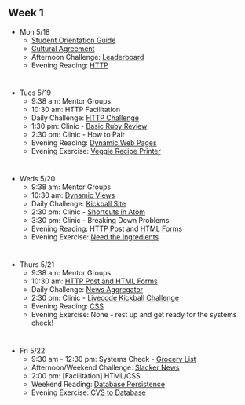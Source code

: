 ## Week 1

* Mon 5/18
  - [Student Orientation Guide](https://horizon.launchacademy.com/lessons/student-orientation-guide)
  - <a href="www.google.com" target="_blank">Cultural Agreement</a>
  - Afternoon Challenge: [Leaderboard](https://horizon.launchacademy.com/lessons/leaderboard)
  - Evening Reading: [HTTP](https://horizon.launchacademy.com/lessons/http)

#
* Tues 5/19
  - 9:38 am: Mentor Groups
  - 10:30 am: HTTP Facilitation
  - Daily Challenge: [HTTP Challenge](https://horizon.launchacademy.com/lessons/http-challenge)
  - 1:30 pm: Clinic - [Basic Ruby Review](https://github.com/davidrf/basic_ruby_review/blob/master/ruby_review.md)
  - 2:30 pm: Clinic - How to Pair
  - Evening Reading: [Dynamic Web Pages](https://horizon.launchacademy.com/lessons/dynamic-web-pages)
  - Evening Exercise: [Veggie Recipe Printer](https://horizon.launchacademy.com/lessons/evening-veggie-recipe-printer)

#
* Weds 5/20
  - 9:38 am: Mentor Groups
  - 10:30 am: [Dynamic Views](https://horizon.launchacademy.com/lessons/dynamic-web-pages)
  - Daily Challenge: [Kickball Site](https://horizon.launchacademy.com/lessons/kickball-site)
  - 2:30 pm: Clinic - [Shortcuts in Atom](https://gist.github.com/cmkoller/23e9fc98484d12824736)
  - 3:30 pm: Clinic - Breaking Down Problems
  - Evening Reading: [HTTP Post and HTML Forms](https://horizon.launchacademy.com/lessons/http-post-and-html-forms)
  - Evening Exercise: [Need the Ingredients](https://horizon.launchacademy.com/lessons/evening-need-the-ingredients)

#
* Thurs 5/21
  - 9:38 am: Mentor Groups
  - 10:30 am: [HTTP Post and HTML Forms](https://horizon.launchacademy.com/lessons/http-post-and-html-forms)
  - Daily Challenge: [News Aggregator](https://horizon.launchacademy.com/lessons/news-aggregator)
  - 2:30 pm: Clinic - [Livecode Kickball Challenge](https://github.com/cmkoller/kickball_site_livecode)
  - Evening Reading: [CSS](https://horizon.launchacademy.com/lessons/css)
  - Evening Exercise: None - rest up and get ready for the systems check!

#
* Fri 5/22
  - 9:30 am - 12:30 pm: Systems Check - [Grocery List](https://horizon.launchacademy.com/lessons/grocery-list)
  - Afternoon/Weekend Challenge: [Slacker News](https://horizon.launchacademy.com/lessons/slacker-news)
  - 2:00 pm: [Facilitation] HTML/CSS
  - Weekend Reading: [Database Persistence](https://horizon.launchacademy.com/lessons/database-persistence)
  - Evening Exercise: [CVS to Database](https://horizon.launchacademy.com/lessons/evening-csv-to-db)
